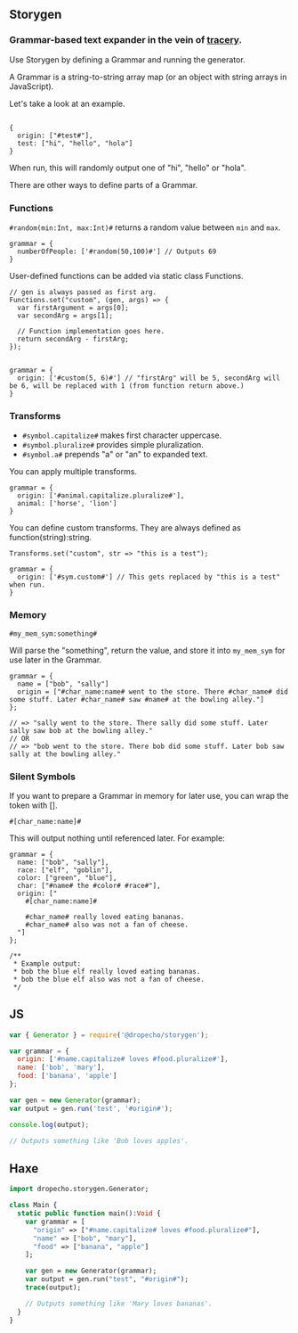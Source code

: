 ## Storygen
### Grammar-based text expander in the vein of [tracery](https://www.tracery.io).

Use Storygen by defining a Grammar and running the generator.

A Grammar is a string-to-string array map (or an object with string arrays in JavaScript).

Let's take a look at an example.
```

{
  origin: ["#test#"],
  test: ["hi", "hello", "hola"]
}

```

When run, this will randomly output one of "hi", "hello" or "hola".

There are other ways to define parts of a Grammar.

### Functions
`#random(min:Int, max:Int)#` returns a random value between `min` and `max`.

```
grammar = {
  numberOfPeople: ['#random(50,100)#'] // Outputs 69
}
```

User-defined functions can be added via static class Functions.

```
// gen is always passed as first arg.
Functions.set("custom", (gen, args) => {
  var firstArgument = args[0];
  var secondArg = args[1];
  
  // Function implementation goes here.
  return secondArg - firstArg;
});


grammar = {
  origin: ['#custom(5, 6)#'] // "firstArg" will be 5, secondArg will be 6, will be replaced with 1 (from function return above.)
}
```


### Transforms

- `#symbol.capitalize#` makes first character uppercase.
- `#symbol.pluralize#` provides simple pluralization.
- `#symbol.a#` prepends "a" or "an" to expanded text.


You can apply multiple transforms.

```
grammar = {
  origin: ['#animal.capitalize.pluralize#'],
  animal: ['horse', 'lion']
}
```

You can define custom transforms. They are always defined as function(string):string.

```
Transforms.set("custom", str => "this is a test");

grammar = {
  origin: ['#sym.custom#'] // This gets replaced by "this is a test" when run.
}
```

### Memory

`#my_mem_sym:something#`

Will parse the "something", return the value, and store it into `my_mem_sym` for use later in the Grammar.

```
grammar = {
  name = ["bob", "sally"]
  origin = ["#char_name:name# went to the store. There #char_name# did some stuff. Later #char_name# saw #name# at the bowling alley."]
};

// => "sally went to the store. There sally did some stuff. Later sally saw bob at the bowling alley."
// OR
// => "bob went to the store. There bob did some stuff. Later bob saw sally at the bowling alley."

```

### Silent Symbols

If you want to prepare a Grammar in memory for later use, you can wrap
the token with [].

```
#[char_name:name]#
```

This will output nothing until referenced later. For example:

```
grammar = {
  name: ["bob", "sally"],
  race: ["elf", "goblin"],
  color: ["green", "blue"],
  char: ["#name# the #color# #race#"],
  origin: ["
    #[char_name:name]#

    #char_name# really loved eating bananas.
    #char_name# also was not a fan of cheese.
  "]
};

/**
 * Example output:
 * bob the blue elf really loved eating bananas.
 * bob the blue elf also was not a fan of cheese.
 */

```



## JS

```js
var { Generator } = require('@dropecho/storygen');

var grammar = {
  origin: ['#name.capitalize# loves #food.pluralize#'],
  name: ['bob', 'mary'],
  food: ['banana', 'apple']
};

var gen = new Generator(grammar);
var output = gen.run('test', '#origin#');

console.log(output);

// Outputs something like 'Bob loves apples'.

```


## Haxe

```haxe
import dropecho.storygen.Generator;

class Main {
  static public function main():Void {
    var grammar = [
      "origin" => ["#name.capitalize# loves #food.pluralize#"],
      "name" => ["bob", "mary"],
      "food" => ["banana", "apple"]
    ];

    var gen = new Generator(grammar);
    var output = gen.run("test", "#origin#");
    trace(output);

    // Outputs something like 'Mary loves bananas'.
  }
}

```
